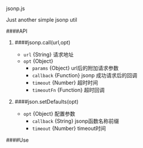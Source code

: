 jsonp.js


Just another simple jsonp util

####API

1. ####jsonp.call(url,opt)	
 	+ `url` {String} 请求地址
	+ `opt` {Object}
		+ `params` {Object} url后的附加请求参数
		+ `callback` {Function} jsonp 成功请求后的回调
		+ `timeout` {Number} 超时时间
		+ `timeoutFn` {Function} 超时回调

2. ####json.setDefaults(opt)
	+ `opt` {Object} 配置参数
		+ `callback` {String} jsonp函数名称前缀
		+ `timeout`	 {Number} timeout时间
		
####Use
	<script src="jsonp.js"/>

	jsonp.call("scriptURL.do",{
		params:{
			k:"v"
		},
		callback:function(data){
			console.log(data)
		}
	})
	
	jsonp.setDefaults({
		callback:"jsonpcall"
	});
